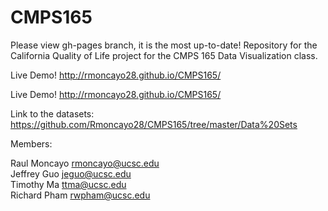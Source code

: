 # CMPS165
Please view gh-pages branch, it is the most up-to-date!
Repository for the California Quality of Life project for the CMPS 165
Data Visualization class.


Live Demo! http://rmoncayo28.github.io/CMPS165/

Live Demo!
http://rmoncayo28.github.io/CMPS165/

Link to the datasets:
https://github.com/Rmoncayo28/CMPS165/tree/master/Data%20Sets

Members:

Raul Moncayo rmoncayo@ucsc.edu  
Jeffrey Guo  jeguo@ucsc.edu  
Timothy Ma   ttma@ucsc.edu  
Richard Pham rwpham@ucsc.edu  
